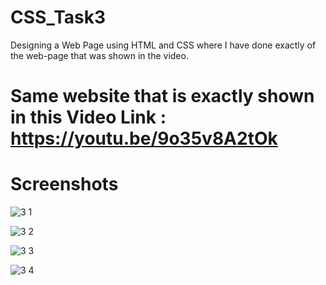 # CSS_Task3
Designing a Web Page using HTML and CSS where I have done  exactly of the web-page that was shown in the video.

# Same website that is exactly shown in this Video Link : https://youtu.be/9o35v8A2tOk

# Screenshots

![3 1](https://user-images.githubusercontent.com/66560935/87165015-2a3b8880-c2e7-11ea-8680-46078c2ffd7d.png)

![3 2](https://user-images.githubusercontent.com/66560935/87165022-2c9de280-c2e7-11ea-8cd0-17b78cf89a17.png)

![3 3](https://user-images.githubusercontent.com/66560935/87165028-2dcf0f80-c2e7-11ea-9033-528e053175a0.png)

![3 4](https://user-images.githubusercontent.com/66560935/87165032-30ca0000-c2e7-11ea-948c-0fd33603c07d.png)
